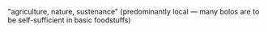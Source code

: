 ---
---
"agriculture, nature, sustenance" (predominantly local — many bolos are to be self-sufficient in basic foodstuffs)
